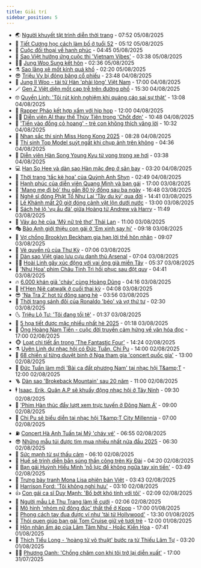 ```yaml
---
title: Giải trí
sidebar_position: 5
---
```


<!-- vnexpress-giai-tri:START -->
- 🌏 [Người khuyết tật trình diễn thời trang](https://vnexpress.net/nguoi-khuyet-tat-trinh-dien-thoi-trang-4922865.html) - 07:52 05/08/2025
- 💫 [Tiết Cương học cách làm bố ở tuổi 52](https://vnexpress.net/tiet-cuong-hoc-cach-lam-bo-o-tuoi-52-4922767.html) - 05:12 05/08/2025
- 🌮 [Cuộc đối thoại về hạnh phúc](https://vnexpress.net/cuoc-doi-thoai-ve-hanh-phuc-4922815.html) - 04:45 05/08/2025
- 🧠 [Sao Việt hưởng ứng cuộc thi &#39;Vietnam Vibes&#39;](https://vnexpress.net/sao-viet-huong-ung-cuoc-thi-vietnam-vibes-4922555.html) - 03:38 05/08/2025
- 👨‍🏫 [Jung Woo Sung kết hôn](https://vnexpress.net/jung-woo-sung-ket-hon-4922773.html) - 02:36 05/08/2025
- ⚗️ [Sao lăng xê mốt kính quá khổ](https://vnexpress.net/sao-lang-xe-mot-kinh-qua-kho-4917012.html) - 02:20 05/08/2025
- 😎 [Triệu Vy bị đóng băng cổ phiếu](https://vnexpress.net/trieu-vy-bi-dong-bang-co-phieu-4922687.html) - 23:48 04/08/2025
- 🫣 [Jung Il Woo - tài tử Hàn &#39;phải lòng&#39; Việt Nam](https://vnexpress.net/jung-il-woo-tai-tu-han-phai-long-viet-nam-4922367.html) - 17:00 04/08/2025
- 🪄 [Gen Z Việt diện mốt cạp trễ trên đường phố](https://vnexpress.net/gen-z-viet-dien-mot-cap-tre-tren-duong-pho-4922435.html) - 15:30 04/08/2025
- 🤓 [Quyền Linh: &#39;Tôi rút kinh nghiệm khi quảng cáo sai sự thật&#39;](https://vnexpress.net/quyen-linh-toi-rut-kinh-nghiem-khi-quang-cao-sai-su-that-4922647.html) - 13:08 04/08/2025
- 🫶 [Rapper Pháo kết hợp xẩm với hip hop](https://vnexpress.net/rapper-phao-ket-hop-xam-voi-hip-hop-4922453.html) - 12:00 04/08/2025
- 🧑‍🏫 [Diễn viên AI thay thế Thùy Tiên trong &#39;Chốt đơn&#39;](https://vnexpress.net/dien-vien-ai-thay-the-thuy-tien-trong-chot-don-4922607.html) - 10:48 04/08/2025
- 🦄 [&#39;Tiến vào đồng cỏ hoang&#39; - trẻ con không thích vâng lời](https://vnexpress.net/tien-vao-dong-co-hoang-tre-con-khong-thich-vang-loi-4922554.html) - 10:32 04/08/2025
- 💫 [Nhan sắc thí sinh Miss Hong Kong 2025](https://vnexpress.net/nhan-sac-thi-sinh-miss-hong-kong-2025-4922498.html) - 08:28 04/08/2025
- 🎊 [Thí sinh Top Model suýt ngất khi chụp ảnh trên không](https://vnexpress.net/thi-sinh-top-model-suyt-ngat-khi-chup-anh-tren-khong-4922366.html) - 04:36 04/08/2025
- 👹 [Diễn viên Hàn Song Young Kyu tử vong trong xe hơi](https://vnexpress.net/dien-vien-han-song-young-kyu-tu-vong-trong-xe-hoi-4922376.html) - 03:38 04/08/2025
- 💻 [Han So Hee và dàn sao Hàn mặc đẹp ở sân bay](https://vnexpress.net/han-so-hee-va-dan-sao-han-mac-dep-o-san-bay-4921595.html) - 03:20 04/08/2025
- 🤡 [Thời trang &#39;tắc kè hoa&#39; của Quỳnh Anh Shyn](https://vnexpress.net/thoi-trang-tac-ke-hoa-cua-quynh-anh-shyn-4918979.html) - 02:49 04/08/2025
- 🥰 [Hạnh phúc của diễn viên Quang Minh và bạn gái](https://vnexpress.net/hanh-phuc-cua-dien-vien-quang-minh-va-ban-gai-4921861.html) - 17:00 03/08/2025
- 🚀 [&#39;Mang mẹ đi bỏ&#39; thu gần 80 tỷ đồng sau ba ngày](https://vnexpress.net/mang-me-di-bo-thu-gan-80-ty-dong-sau-ba-ngay-4922232.html) - 16:48 03/08/2025
- 📝 [Nghệ sĩ đóng Phật Tổ Như Lai &#39;Tây du ký&#39; qua đời](https://vnexpress.net/nghe-si-dong-phat-to-nhu-lai-tay-du-ky-qua-doi-4922224.html) - 14:41 03/08/2025
- 🐲 [Lê Khánh mất 20 giờ đóng cảnh vật lộn dưới nước](https://vnexpress.net/le-khanh-mat-20-gio-dong-canh-vat-lon-duoi-nuoc-4922176.html) - 13:00 03/08/2025
- 🎃 [Sách hé lộ &#39;vụ ẩu đả&#39; giữa Hoàng tử Andrew và Harry](https://vnexpress.net/sach-he-lo-vu-au-da-giua-hoang-tu-andrew-va-harry-4922175.html) - 11:49 03/08/2025
- 🤠 [Váy áo hè của &#39;Mỹ nữ trẻ thơ&#39; Thái Lan](https://vnexpress.net/vay-ao-he-cua-my-nu-tre-tho-thai-lan-4921326.html) - 11:00 03/08/2025
- 🎭 [Bảo Anh giới thiệu con gái ở &#39;Em xinh say hi&#39;](https://vnexpress.net/bao-anh-gioi-thieu-con-gai-o-em-xinh-say-hi-4922141.html) - 09:18 03/08/2025
- 🧰 [Vợ chồng Brooklyn Beckham gia hạn lời thề hôn nhân](https://vnexpress.net/vo-chong-brooklyn-beckham-gia-han-loi-the-hon-nhan-4922166.html) - 09:07 03/08/2025
- 🦍 [Vẻ quyến rũ của Thư Kỳ](https://vnexpress.net/ve-quyen-ru-cua-thu-ky-4922145.html) - 07:06 03/08/2025
- 🌝 [Dàn sao Việt giao lưu cựu danh thủ Arsenal](https://vnexpress.net/dan-sao-viet-giao-luu-cuu-danh-thu-arsenal-4922132.html) - 07:04 03/08/2025
- 🧑‍💻 [Hoài Linh gây xúc động với vai ông già miền Tây](https://vnexpress.net/hoai-linh-gay-xuc-dong-voi-vai-ong-gia-mien-tay-4922088.html) - 05:37 03/08/2025
- 🥸 [&#39;Như Hoa&#39; phim Châu Tinh Trì hồi phục sau đột quỵ](https://vnexpress.net/nhu-hoa-phim-chau-tinh-tri-hoi-phuc-sau-dot-quy-4922121.html) - 04:41 03/08/2025
- 🔥 [6.000 khán giả &#39;cháy&#39; cùng Hoàng Dũng](https://vnexpress.net/6-000-khan-gia-chay-cung-hoang-dung-4922111.html) - 04:16 03/08/2025
- 🐎 [H&#39;Hen Niê catwalk ở cuối thai kỳ](https://vnexpress.net/h-hen-nie-catwalk-o-cuoi-thai-ky-4922102.html) - 04:08 03/08/2025
- 😎 [&#39;Na Tra 2&#39; hot từ đông sang hè](https://vnexpress.net/na-tra-2-hot-tu-dong-sang-he-4922089.html) - 03:56 03/08/2025
- 🦄 [Thời trang sánh đôi của Ronaldo &#39;béo&#39; và vợ thứ tư](https://vnexpress.net/thoi-trang-sanh-doi-cua-ronaldo-beo-va-vo-thu-tu-4921553.html) - 02:30 03/08/2025
- 🌜 [Triệu Lộ Tư: &#39;Tôi đang tồi tệ&#39;](https://vnexpress.net/trieu-lo-tu-toi-dang-toi-te-4922072.html) - 01:37 03/08/2025
- 🚦 [5 họa tiết được mặc nhiều nhất hè 2025](https://vnexpress.net/5-hoa-tiet-duoc-mac-nhieu-nhat-he-2025-4921282.html) - 01:18 03/08/2025
- 🧐 [Ông Hoàng Nam Tiến - cuộc đời truyền cảm hứng về văn hóa đọc](https://vnexpress.net/ong-hoang-nam-tien-cuoc-doi-truyen-cam-hung-ve-van-hoa-doc-4921515.html) - 17:00 02/08/2025
- 🐵 [Loạt chi tiết ẩn trong &#39;The Fantastic Four&#39;](https://vnexpress.net/loat-chi-tiet-an-trong-the-fantastic-four-4921021.html) - 14:24 02/08/2025
- ⚗️ [Uyên Linh dự nhạc hội có Đức Tuấn, Chi Pu](https://vnexpress.net/uyen-linh-du-nhac-hoi-co-duc-tuan-chi-pu-4922011.html) - 14:00 02/08/2025
- 👺 [68 chiến sĩ từng duyệt binh ở Nga tham gia &#39;concert quốc gia&#39;](https://vnexpress.net/68-chien-si-tung-duyet-binh-o-nga-tham-gia-concert-quoc-gia-4921792.html) - 13:00 02/08/2025
- 🌊 [Đức Tuấn làm mới &#39;Bài ca đất phương Nam&#39; tại nhạc hội T&amp;amp;T](https://vnexpress.net/duc-tuan-lam-moi-bai-ca-dat-phuong-nam-tai-nhac-hoi-t-t-4922009.html) - 12:00 02/08/2025
- 🪜 [Dàn sao &#39;Brokeback Mountain&#39; sau 20 năm](https://vnexpress.net/dan-sao-brokeback-mountain-sau-20-nam-4920139.html) - 11:00 02/08/2025
- 🕴 [Isaac, Erik, Quân A.P sẽ khuấy động nhạc hội ở Tây Ninh](https://vnexpress.net/isaac-erik-quan-a-p-se-khuay-dong-nhac-hoi-o-tay-ninh-4921985.html) - 09:30 02/08/2025
- 💃 [&#39;Phim Hàn thúc đẩy lượt xem trực tuyến ở Đông Nam Á&#39;](https://vnexpress.net/phim-han-thuc-day-luot-xem-truc-tuyen-o-dong-nam-a-4921607.html) - 09:00 02/08/2025
- 🦄 [Chi Pu sẽ biểu diễn tại nhạc hội T&amp;amp;T City Millennia](https://vnexpress.net/chi-pu-se-bieu-dien-tai-nhac-hoi-t-t-city-millennia-4921934.html) - 07:00 02/08/2025
- ⛽️ [Concert Hà Anh Tuấn tại Mỹ &#39;cháy vé&#39;](https://vnexpress.net/concert-ha-anh-tuan-tai-my-chay-ve-4921918.html) - 06:55 02/08/2025
- 😎 [Những mẫu túi được tìm mua nhiều nhất nửa đầu 2025](https://vnexpress.net/nhung-mau-tui-duoc-tim-mua-nhieu-nhat-nua-dau-2025-4921887.html) - 06:30 02/08/2025
- 🌊 [Sức mạnh từ sự thấu cảm](https://vnexpress.net/suc-manh-tu-su-thau-cam-4921880.html) - 06:10 02/08/2025
- 🐲 [Huế sẽ trình diễn bắn súng thần công trên Kỳ Đài](https://vnexpress.net/hue-se-trinh-dien-ban-sung-than-cong-tren-ky-dai-4921440.html) - 04:20 02/08/2025
- 💂 [Bạn gái Huỳnh Hiểu Minh &#39;nỗ lực để không ngửa tay xin tiền&#39;](https://vnexpress.net/ban-gai-huynh-hieu-minh-no-luc-de-khong-ngua-tay-xin-tien-4921875.html) - 03:49 02/08/2025
- 🙉 [Trưng bày tranh Mona Lisa phiên bản Việt](https://vnexpress.net/trung-bay-tranh-mona-lisa-phien-ban-viet-4921683.html) - 03:43 02/08/2025
- 💪 [Harrison Ford: &#39;Tôi không nghỉ hưu&#39;](https://vnexpress.net/harrison-ford-toi-khong-nghi-huu-4920966.html) - 03:10 02/08/2025
- 👍 [Con gái ca sĩ Duy Mạnh: &#39;Bố bớt khó tính với tôi&#39;](https://vnexpress.net/con-gai-ca-si-duy-manh-bo-bot-kho-tinh-voi-toi-4921156.html) - 02:09 02/08/2025
- 💪 [Người mẫu Lê Thu Trang làm lễ cưới](https://vnexpress.net/nguoi-mau-le-thu-trang-lam-le-cuoi-4921823.html) - 02:06 02/08/2025
- 💄 [Mô hình &#39;nhóm nữ đông đúc&#39; thất thế ở Kpop](https://vnexpress.net/mo-hinh-nhom-nu-dong-duc-that-the-o-kpop-4918817.html) - 17:00 01/08/2025
- 🦩 [Phong cách tay đua được ví như &#39;tài tử Hollywood&#39;](https://vnexpress.net/phong-cach-tay-dua-duoc-vi-nhu-tai-tu-hollywood-4918798.html) - 13:30 01/08/2025
- 🥸 [Thói quen giúp bạn gái Tom Cruise giữ vẻ tươi trẻ](https://vnexpress.net/thoi-quen-giup-ban-gai-tom-cruise-giu-ve-tuoi-tre-4921518.html) - 12:00 01/08/2025
- 🧰 [Hôn nhân ấm áp của Lâm Tâm Như - Hoắc Kiến Hoa](https://vnexpress.net/hon-nhan-am-ap-cua-lam-tam-nhu-hoac-kien-hoa-4921580.html) - 07:41 01/08/2025
- 💼 [Thích Tiểu Long - &#39;hoàng tử võ thuật&#39; bước ra từ Thiếu Lâm Tự](https://vnexpress.net/thich-tieu-long-hoang-tu-vo-thuat-buoc-ra-tu-thieu-lam-tu-4921373.html) - 03:20 01/08/2025
- 🧑‍💻 [Phương Oanh: &#39;Chồng chăm con khi tôi trở lại diễn xuất&#39;](https://vnexpress.net/phuong-oanh-chong-cham-con-khi-toi-tro-lai-dien-xuat-4921212.html) - 17:00 31/07/2025<!-- vnexpress-giai-tri:END -->
